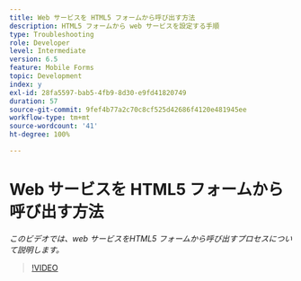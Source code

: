 ```yaml
---
title: Web サービスを HTML5 フォームから呼び出す方法
description: HTML5 フォームから web サービスを設定する手順
type: Troubleshooting
role: Developer
level: Intermediate
version: 6.5
feature: Mobile Forms
topic: Development
index: y
exl-id: 28fa5597-bab5-4fb9-8d30-e9fd41820749
duration: 57
source-git-commit: 9fef4b77a2c70c8cf525d42686f4120e481945ee
workflow-type: tm+mt
source-wordcount: '41'
ht-degree: 100%

---
```


# Web サービスを HTML5 フォームから呼び出す方法

*このビデオでは、web サービスをHTML5 フォームから呼び出すプロセスについて説明します。*

>[!VIDEO](https://video.tv.adobe.com/v/335505?quality=12&learn=on)
